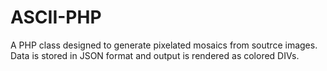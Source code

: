 ASCII-PHP
==============

A PHP class designed to generate pixelated mosaics from soutrce images. Data is stored in JSON format and output is rendered as colored DIVs.
